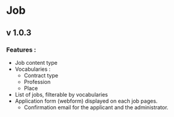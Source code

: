 # Job
## v 1.0.3

### Features :

* Job content type
* Vocabularies :
    * Contract type
    * Profession
    * Place
* List of jobs, filterable by vocabularies
* Application form (webform) displayed on each job pages.
    * Confirmation email for the applicant and the administrator.
